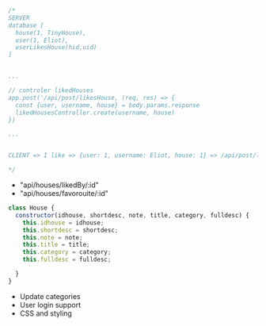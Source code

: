 ```javascript
/*
SERVER
database [
  house(1, TinyHouse),
  user(1, Eliot),
  userLikesHouse(hid,uid)
]


...

// controler likedHouses
app.post('/api/post/likesHouse, (req, res) => {
  const {user, username, house} = body.params.response
  likedHousesController.create(username, house)
})

...


CLIENT => I like => {user: 1, username: Eliot, house: 1} => /api/post/likesHouse

*/
```

- "api/houses/likedBy/:id"
- "api/houses/favorouite/:id"

```JavaScript
class House {
  constructor(idhouse, shortdesc, note, title, category, fulldesc) {
    this.idhouse = idhouse;
    this.shortdesc = shortdesc;
    this.note = note;
    this.title = title;
    this.category = category;
    this.fulldesc = fulldesc;

  }
}
```

- Update categories
- User login support
- CSS and styling

